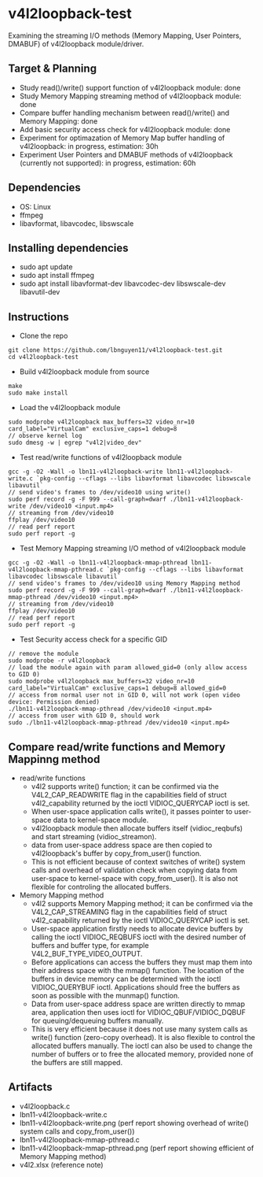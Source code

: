# v4l2loopback-test

Examining the streaming I/O methods (Memory Mapping, User Pointers, DMABUF) of v4l2loopback module/driver.

## Target & Planning
- Study read()/write() support function of v4l2loopback module: done
- Study Memory Mapping streaming method of v4l2loopback module: done
- Compare buffer handling mechanism between read()/write() and Memory Mapping: done
- Add basic security access check for v4l2loopback module: done
- Experiment for optimazation of Memory Map buffer handling of v4l2loopback: in progress, estimation: 30h
- Experiment User Pointers and DMABUF methods of v4l2loopback (currently not supported): in progress, estimation: 60h

## Dependencies

* OS: Linux
* ffmpeg
* libavformat, libavcodec, libswscale

## Installing dependencies

* sudo apt update
* sudo apt install ffmpeg
* sudo apt install libavformat-dev libavcodec-dev libswscale-dev libavutil-dev

## Instructions

* Clone the repo
```
git clone https://github.com/lbnguyen11/v4l2loopback-test.git
cd v4l2loopback-test
```

* Build v4l2loopback module from source
```
make
sudo make install
```

* Load the v4l2loopback module
```
sudo modprobe v4l2loopback max_buffers=32 video_nr=10 card_label="VirtualCam" exclusive_caps=1 debug=8
// observe kernel log
sudo dmesg -w | egrep "v4l2|video_dev"
```

* Test read/write functions of v4l2loopback module 
```
gcc -g -O2 -Wall -o lbn11-v4l2loopback-write lbn11-v4l2loopback-write.c `pkg-config --cflags --libs libavformat libavcodec libswscale libavutil`
// send video's frames to /dev/video10 using write() 
sudo perf record -g -F 999 --call-graph=dwarf ./lbn11-v4l2loopback-write /dev/video10 <input.mp4>
// streaming from /dev/video10
ffplay /dev/video10
// read perf report
sudo perf report -g
```

* Test Memory Mapping streaming I/O method of v4l2loopback module 
```
gcc -g -O2 -Wall -o lbn11-v4l2loopback-mmap-pthread lbn11-v4l2loopback-mmap-pthread.c `pkg-config --cflags --libs libavformat libavcodec libswscale libavutil`
// send video's frames to /dev/video10 using Memory Mapping method
sudo perf record -g -F 999 --call-graph=dwarf ./lbn11-v4l2loopback-mmap-pthread /dev/video10 <input.mp4>
// streaming from /dev/video10
ffplay /dev/video10
// read perf report
sudo perf report -g
```

* Test Security access check for a specific GID
```
// remove the module
sudo modprobe -r v4l2loopback
// load the module again with param allowed_gid=0 (only allow access to GID 0)
sudo modprobe v4l2loopback max_buffers=32 video_nr=10 card_label="VirtualCam" exclusive_caps=1 debug=8 allowed_gid=0
// access from normal user not in GID 0, will not work (open video device: Permission denied)
./lbn11-v4l2loopback-mmap-pthread /dev/video10 <input.mp4>
// access from user with GID 0, should work
sudo ./lbn11-v4l2loopback-mmap-pthread /dev/video10 <input.mp4>
```

## Compare read/write functions and Memory Mappinng method
* read/write functions
    * v4l2 supports write() function; it can be confirmed via the V4L2_CAP_READWRITE flag in the capabilities field of struct v4l2_capability returned by the ioctl VIDIOC_QUERYCAP ioctl is set.
    * When user-space application calls write(), it passes pointer to user-space data to kernel-space module.
    * v4l2loopback module then allocate buffers itself (vidioc_reqbufs) and start streaming (vidioc_streamon).
    * data from user-space address space are then copied to v4l2loopback's buffer by copy_from_user() function.
    * This is not efficient because of context switches of write() system calls and overhead of validation check when copying data from user-space to kernel-space with copy_from_user(). It is also not flexible for controling the allocated buffers. 
* Memory Mapping method
    * v4l2 supports Memory Mapping method; it can be confirmed via the V4L2_CAP_STREAMING flag in the capabilities field of struct v4l2_capability returned by the ioctl VIDIOC_QUERYCAP ioctl is set. 
    * User-space application firstly needs to allocate device buffers by calling the ioctl VIDIOC_REQBUFS ioctl with the desired number of buffers and buffer type, for example V4L2_BUF_TYPE_VIDEO_OUTPUT.
    * Before applications can access the buffers they must map them into their address space with the mmap() function. The location of the buffers in device memory can be determined with the ioctl VIDIOC_QUERYBUF ioctl. Applications should free the buffers as soon as possible with the munmap() function.
    * Data from user-space address space are written directly to mmap area, application then uses ioctl for VIDIOC_QBUF/VIDIOC_DQBUF for queuing/dequeuing buffers manually.
    * This is very efficient because it does not use many system calls as write() function (zero-copy overhead). It is also flexible to control the allocated buffers manually. The ioctl can also be used to change the number of buffers or to free the allocated memory, provided none of the buffers are still mapped.

## Artifacts

* v4l2loopback.c
* lbn11-v4l2loopback-write.c
* lbn11-v4l2loopback-write.png (perf report showing overhead of write() system calls and copy_from_user())
* lbn11-v4l2loopback-mmap-pthread.c
* lbn11-v4l2loopback-mmap-pthread.png (perf report showing efficient of Memory Mapping method)
* v4l2.xlsx (reference note)
